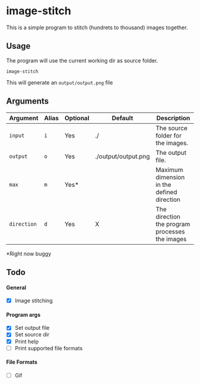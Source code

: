 # image-stitch

This is a simple program to stitch (hundrets to thousand) images together.


## Usage
The program will use the current working dir as source folder.
```
image-stitch
```
This will generate an `output/output.png` file

## Arguments
| Argument    | Alias | Optional | Default             | Description                                    |
|-------------|-------|----------|---------------------|------------------------------------------------|
| `input`     | `i`   | Yes      | ./                  | The source folder for the images.              |
| `output`    | `o`   | Yes      | ./output/output.png | The output file.                               |
| `max`       | `m`   | Yes*     |                     | Maximum dimension in the defined direction     |
| `direction` | `d`   | Yes      | X                   | The direction the program processes the images |

*Right now buggy


## Todo
#### General
- [x] Image stitching

#### Program args
- [x] Set output file
- [x] Set source dir
- [x] Print help
- [ ] Print supported file formats

#### File Formats
- [ ] Gif